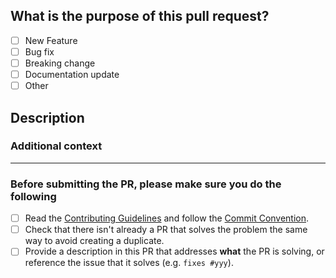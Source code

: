 ## What is the purpose of this pull request? <!-- (put an "X" next to an item) -->

- [ ] New Feature
- [ ] Bug fix
- [ ] Breaking change
- [ ] Documentation update
- [ ] Other

## Description

<!-- Please insert your description here and provide especially info about the "what" this PR is solving -->

### Additional context

<!-- e.g. is there anything you'd like reviewers to focus on? -->

---

### Before submitting the PR, please make sure you do the following

- [ ] Read the [Contributing Guidelines](https://github.com/andrejsharapov/vue3-line-clamp/blob/main/CONTRIBUTING.md) and follow the [Commit Convention](https://github.com/andrejsharapov/vue3-line-clamp/main/.github/commit-convention.md).
- [ ] Check that there isn't already a PR that solves the problem the same way to avoid creating a duplicate.
- [ ] Provide a description in this PR that addresses **what** the PR is solving, or reference the issue that it solves (e.g. `fixes #yyy`).
<!-- Thank you for contributing! -->
